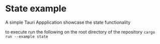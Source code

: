 # State example

A simple Tauri Appplication showcase the state functionality

to execute run the following on the root directory of the repository `cargo run --example state`